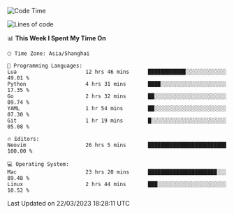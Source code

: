 <!--START_SECTION:waka-->
![Code Time](http://img.shields.io/badge/Code%20Time-1%2C235%20hrs%2017%20mins-blue)

![Lines of code](https://img.shields.io/badge/From%20Hello%20World%20I%27ve%20Written-106.8%20thousand%20lines%20of%20code-blue)

📊 **This Week I Spent My Time On** 

```text
🕑︎ Time Zone: Asia/Shanghai

💬 Programming Languages: 
Lua                      12 hrs 46 mins      ████████████░░░░░░░░░░░░░   49.01 % 
Python                   4 hrs 31 mins       ████░░░░░░░░░░░░░░░░░░░░░   17.35 % 
Go                       2 hrs 32 mins       ██░░░░░░░░░░░░░░░░░░░░░░░   09.74 % 
YAML                     1 hr 54 mins        ██░░░░░░░░░░░░░░░░░░░░░░░   07.30 % 
Git                      1 hr 19 mins        █░░░░░░░░░░░░░░░░░░░░░░░░   05.08 % 

🔥 Editors: 
Neovim                   26 hrs 5 mins       █████████████████████████   100.00 % 

💻 Operating System: 
Mac                      23 hrs 20 mins      ██████████████████████░░░   89.48 % 
Linux                    2 hrs 44 mins       ███░░░░░░░░░░░░░░░░░░░░░░   10.52 % 
```


 Last Updated on 22/03/2023 18:28:11 UTC
<!--END_SECTION:waka-->
